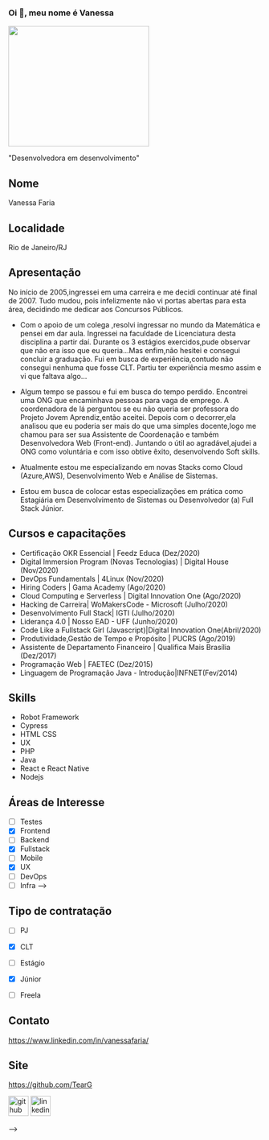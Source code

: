 ### Oi 👋, meu nome é Vanessa
<img src='https://upload.wikimedia.org/wikipedia/commons/0/01/Vanessa_braziliensis.jpg' height='240' width='280' >

"Desenvolvedora em desenvolvimento"

## Nome 

Vanessa Faria

## Localidade

Rio de Janeiro/RJ

## Apresentação

No início de 2005,ingressei em uma carreira e me decidi continuar até final de 2007. Tudo mudou, pois infelizmente não vi portas abertas para esta área, decidindo me dedicar aos Concursos Públicos.

- Com o apoio de um colega ,resolvi ingressar no mundo da Matemática e pensei em dar aula. Ingressei na faculdade de Licenciatura desta disciplina a partir daí.
Durante os 3 estágios exercidos,pude observar que não era isso que eu queria...Mas enfim,não hesitei e consegui concluir a graduação. Fui em busca de experiência,contudo não consegui nenhuma que fosse CLT. Partiu ter experiência mesmo assim e vi que faltava algo...

- Algum tempo se passou e fui em busca do tempo perdido. Encontrei uma ONG que encaminhava pessoas para vaga de emprego. A coordenadora de lá perguntou se eu não queria ser professora do Projeto Jovem Aprendiz,então aceitei. Depois com o decorrer,ela analisou que eu poderia ser mais do que uma simples docente,logo me chamou para ser sua Assistente de Coordenação e também Desenvolvedora Web (Front-end).
Juntando o útil ao agradável,ajudei a ONG como voluntária e com isso obtive êxito, desenvolvendo Soft skills.

- Atualmente estou me especializando em novas Stacks como Cloud (Azure,AWS), Desenvolvimento Web e Análise de Sistemas.

- Estou em busca de colocar estas especializações em prática como Estagiária em Desenvolvimento de Sistemas ou Desenvolvedor (a) Full Stack Júnior.

## Cursos e capacitações

- Certificação OKR Essencial | Feedz Educa (Dez/2020)
- Digital Immersion Program (Novas Tecnologias) | Digital House (Nov/2020)
- DevOps Fundamentals | 4Linux (Nov/2020)
- Hiring Coders | Gama Academy (Ago/2020)
- Cloud Computing e Serverless | Digital Innovation One (Ago/2020)
- Hacking de Carreira| WoMakersCode - Microsoft (Julho/2020)
- Desenvolvimento Full Stack| IGTI (Julho/2020)
- Liderança 4.0 | Nosso EAD - UFF (Junho/2020)
- Code Like a Fullstack Girl (Javascript)|Digital Innovation One(Abril/2020)
- Produtividade,Gestão de Tempo e Propósito | PUCRS (Ago/2019)
- Assistente de Departamento Financeiro | Qualifica Mais Brasília (Dez/2017)
- Programação Web | FAETEC (Dez/2015)
- Linguagem de Programação Java - Introdução|INFNET(Fev/2014)

## Skills
- Robot Framework
- Cypress
- HTML CSS
- UX
- PHP
- Java
- React e React Native
- Nodejs


## Áreas de Interesse

- [ ] Testes
- [x] Frontend
- [ ] Backend
- [x] Fullstack
- [ ] Mobile
- [x] UX
- [ ] DevOps
- [ ] Infra
-->

## Tipo de contratação


- [ ] PJ
- [x] CLT
- [ ] Estágio
- [x] Júnior
- [ ] Freela


## Contato

 https://www.linkedin.com/in/vanessafaria/ 

## Site

 https://github.com/TearG 


[<img src='https://cdn.jsdelivr.net/npm/simple-icons@3.0.1/icons/github.svg' alt='github' height='40'>](https://github.com/https://github.com/TearG)  [<img src='https://cdn.jsdelivr.net/npm/simple-icons@3.0.1/icons/linkedin.svg' alt='linkedin' height='40'>](https://www.linkedin.com/in/https://www.linkedin.com/in/vanessafaria//)  


-->
